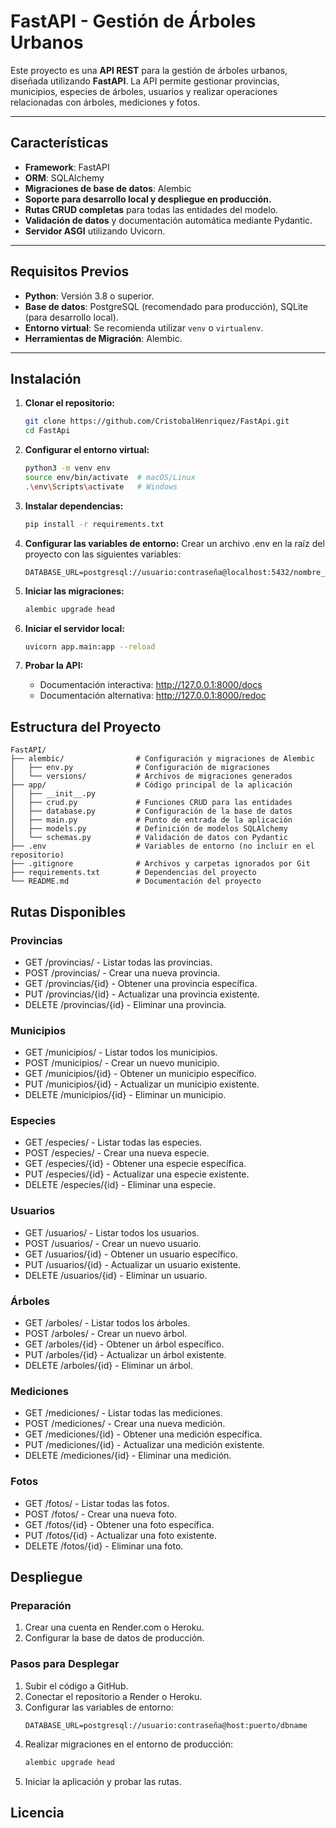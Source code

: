 # FastAPI - Gestión de Árboles Urbanos

Este proyecto es una **API REST** para la gestión de árboles urbanos, diseñada utilizando **FastAPI**. La API permite gestionar provincias, municipios, especies de árboles, usuarios y realizar operaciones relacionadas con árboles, mediciones y fotos.

---

## Características

- **Framework**: FastAPI
- **ORM**: SQLAlchemy
- **Migraciones de base de datos**: Alembic
- **Soporte para desarrollo local y despliegue en producción.**
- **Rutas CRUD completas** para todas las entidades del modelo.
- **Validación de datos** y documentación automática mediante Pydantic.
- **Servidor ASGI** utilizando Uvicorn.

---

## Requisitos Previos

- **Python**: Versión 3.8 o superior.
- **Base de datos**: PostgreSQL (recomendado para producción), SQLite (para desarrollo local).
- **Entorno virtual**: Se recomienda utilizar `venv` o `virtualenv`.
- **Herramientas de Migración**: Alembic.

---

## Instalación

1. **Clonar el repositorio:**
   ```bash
   git clone https://github.com/CristobalHenriquez/FastApi.git
   cd FastApi
   ```

2. **Configurar el entorno virtual:**
   ```bash
   python3 -m venv env
   source env/bin/activate  # macOS/Linux
   .\env\Scripts\activate   # Windows
   ```

3. **Instalar dependencias:**
   ```bash
   pip install -r requirements.txt
   ```

4. **Configurar las variables de entorno:** Crear un archivo .env en la raíz del proyecto con las siguientes variables:
   ```env
   DATABASE_URL=postgresql://usuario:contraseña@localhost:5432/nombre_base_datos
   ```

5. **Iniciar las migraciones:**
   ```bash
   alembic upgrade head
   ```

6. **Iniciar el servidor local:**
   ```bash
   uvicorn app.main:app --reload
   ```

7. **Probar la API:**
   - Documentación interactiva: http://127.0.0.1:8000/docs
   - Documentación alternativa: http://127.0.0.1:8000/redoc

## Estructura del Proyecto

```
FastAPI/
├── alembic/                # Configuración y migraciones de Alembic
│   ├── env.py              # Configuración de migraciones
│   └── versions/           # Archivos de migraciones generados
├── app/                    # Código principal de la aplicación
│   ├── __init__.py
│   ├── crud.py             # Funciones CRUD para las entidades
│   ├── database.py         # Configuración de la base de datos
│   ├── main.py             # Punto de entrada de la aplicación
│   ├── models.py           # Definición de modelos SQLAlchemy
│   └── schemas.py          # Validación de datos con Pydantic
├── .env                    # Variables de entorno (no incluir en el repositorio)
├── .gitignore              # Archivos y carpetas ignorados por Git
├── requirements.txt        # Dependencias del proyecto
└── README.md               # Documentación del proyecto
```

## Rutas Disponibles

### Provincias
- GET /provincias/ - Listar todas las provincias.
- POST /provincias/ - Crear una nueva provincia.
- GET /provincias/{id} - Obtener una provincia específica.
- PUT /provincias/{id} - Actualizar una provincia existente.
- DELETE /provincias/{id} - Eliminar una provincia.

### Municipios
- GET /municipios/ - Listar todos los municipios.
- POST /municipios/ - Crear un nuevo municipio.
- GET /municipios/{id} - Obtener un municipio específico.
- PUT /municipios/{id} - Actualizar un municipio existente.
- DELETE /municipios/{id} - Eliminar un municipio.

### Especies
- GET /especies/ - Listar todas las especies.
- POST /especies/ - Crear una nueva especie.
- GET /especies/{id} - Obtener una especie específica.
- PUT /especies/{id} - Actualizar una especie existente.
- DELETE /especies/{id} - Eliminar una especie.

### Usuarios
- GET /usuarios/ - Listar todos los usuarios.
- POST /usuarios/ - Crear un nuevo usuario.
- GET /usuarios/{id} - Obtener un usuario específico.
- PUT /usuarios/{id} - Actualizar un usuario existente.
- DELETE /usuarios/{id} - Eliminar un usuario.

### Árboles
- GET /arboles/ - Listar todos los árboles.
- POST /arboles/ - Crear un nuevo árbol.
- GET /arboles/{id} - Obtener un árbol específico.
- PUT /arboles/{id} - Actualizar un árbol existente.
- DELETE /arboles/{id} - Eliminar un árbol.

### Mediciones
- GET /mediciones/ - Listar todas las mediciones.
- POST /mediciones/ - Crear una nueva medición.
- GET /mediciones/{id} - Obtener una medición específica.
- PUT /mediciones/{id} - Actualizar una medición existente.
- DELETE /mediciones/{id} - Eliminar una medición.

### Fotos
- GET /fotos/ - Listar todas las fotos.
- POST /fotos/ - Crear una nueva foto.
- GET /fotos/{id} - Obtener una foto específica.
- PUT /fotos/{id} - Actualizar una foto existente.
- DELETE /fotos/{id} - Eliminar una foto.

## Despliegue

### Preparación
1. Crear una cuenta en Render.com o Heroku.
2. Configurar la base de datos de producción.

### Pasos para Desplegar
1. Subir el código a GitHub.
2. Conectar el repositorio a Render o Heroku.
3. Configurar las variables de entorno:
   ```env
   DATABASE_URL=postgresql://usuario:contraseña@host:puerto/dbname
   ```
4. Realizar migraciones en el entorno de producción:
   ```bash
   alembic upgrade head
   ```
5. Iniciar la aplicación y probar las rutas.

## Licencia
